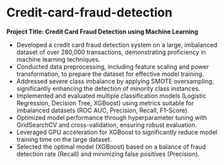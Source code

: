 # Credit-card-fraud-detection

**Project Title: Credit Card Fraud Detection using Machine Learning**

* Developed a credit card fraud detection system on a large, imbalanced dataset of over 280,000 transactions, demonstrating proficiency in machine learning techniques.
* Conducted data preprocessing, including feature scaling and power transformation, to prepare the dataset for effective model training.
* Addressed severe class imbalance by applying SMOTE oversampling, significantly enhancing the detection of minority class instances.
* Implemented and evaluated multiple classification models (Logistic Regression, Decision Tree, XGBoost) using metrics suitable for imbalanced datasets (ROC AUC, Precision, Recall, F1-Score).
* Optimized model performance through hyperparameter tuning with GridSearchCV and cross-validation, ensuring robust evaluation.
* Leveraged GPU acceleration for XGBoost to significantly reduce model training time on the large dataset.
* Selected the optimal model (XGBoost) based on a balance of fraud detection rate (Recall) and minimizing false positives (Precision).
